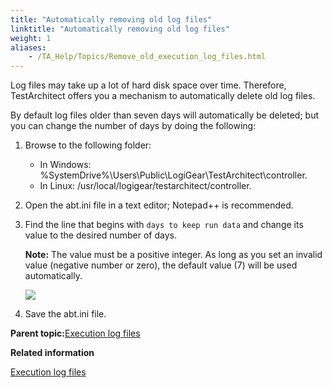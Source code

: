 ```yaml
--- 
title: "Automatically removing old log files"
linktitle: "Automatically removing old log files"
weight: 1
aliases: 
    - /TA_Help/Topics/Remove_old_execution_log_files.html
---
```


Log files may take up a lot of hard disk space over time. Therefore, TestArchitect offers you a mechanism to automatically delete old log files.

By default log files older than seven days will automatically be deleted; but you can change the number of days by doing the following:

1.  Browse to the following folder:

    -   In Windows: %SystemDrive%\\Users\\Public\\LogiGear\\TestArchitect\\controller.
    -   In Linux: /usr/local/logigear/testarchitect/controller.
2.  Open the abt.ini file in a text editor; Notepad++ is recommended.

3.  Find the line that begins with `days to keep run data` and change its value to the desired number of days.

    **Note:** The value must be a positive integer. As long as you set an invalid value \(negative number or zero\), the default value \(7\) will be used automatically.

    ![](/images//Images/remove_old_log_files.png)

4.  Save the abt.ini file.


**Parent topic:**[Execution log files](/TA_Help/Topics/Execution_log_files.html)

**Related information**  


[Execution log files](/TA_Help/Topics/Execution_log_files.html)

